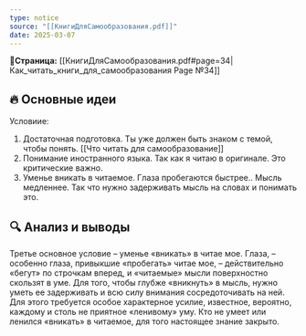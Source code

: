 ```yaml
---
type: notice
source: "[[КнигиДляСамообразования.pdf]]"
date: 2025-03-07
---
```

**📝Страница:** [[КнигиДляСамообразования.pdf#page=34|Как_читать_книги_для_самообразования Page №34]]  

## 🔥 Основные идеи 
Условиие:
1) Достаточная подготовка. Ты уже должен быть знаком с темой, чтобы понять. [[Что читать для самообразование]]
2) Понимание иностранного языка. Так как я читаю в оригинале. Это критические важно.
3) Уменье вникать в читаемое. Глаза пробегаются быстрее.. Мысль медленнее. Так что нужно задерживать мысль на словах и понимать это. 


## 🔍 Анализ и выводы  
Третье основное условие – уменье «вникать» в читае мое. Глаза, – особенно глаза, привыкшие «пробегать» читае мое, – действительно «бегут» по строчкам вперед, и «читаемые» мысли поверхностно скользят в уме. Для того, чтобы глубже «вникнуть» в мысль, нужно уметь ее задерживать и всю силу внимания сосредоточивать на ней. Для этого требуется особое характерное усилие, известное, вероятно, каждому и столь не приятное «ленивому» уму. Кто не умеет или ленился «вникать» в читаемое, для того настоящее знание закрыто.




